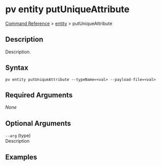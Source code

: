# pv entity putUniqueAttribute
[Command Reference](../../../README.md#command-reference) > [entity](./main.md) > putUniqueAttribute

## Description
Description.

## Syntax
```
pv entity putUniqueAttribute --typeName=<val> --payload-file=<val>
```

## Required Arguments
*None*

## Optional Arguments
`--arg` (type)  
Description

## Examples
```powershell

```